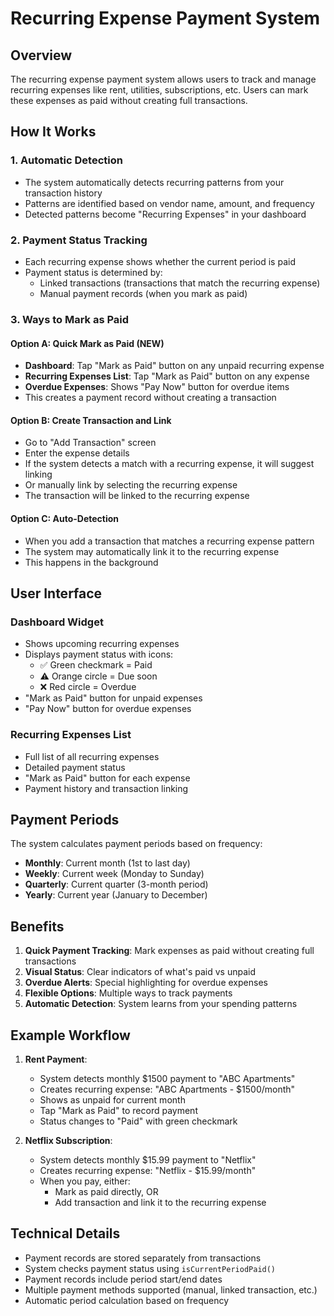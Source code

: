 # Recurring Expense Payment System

## Overview

The recurring expense payment system allows users to track and manage recurring expenses like rent, utilities, subscriptions, etc. Users can mark these expenses as paid without creating full transactions.

## How It Works

### 1. Automatic Detection

- The system automatically detects recurring patterns from your transaction history
- Patterns are identified based on vendor name, amount, and frequency
- Detected patterns become "Recurring Expenses" in your dashboard

### 2. Payment Status Tracking

- Each recurring expense shows whether the current period is paid
- Payment status is determined by:
  - Linked transactions (transactions that match the recurring expense)
  - Manual payment records (when you mark as paid)

### 3. Ways to Mark as Paid

#### Option A: Quick Mark as Paid (NEW)

- **Dashboard**: Tap "Mark as Paid" button on any unpaid recurring expense
- **Recurring Expenses List**: Tap "Mark as Paid" button on any expense
- **Overdue Expenses**: Shows "Pay Now" button for overdue items
- This creates a payment record without creating a transaction

#### Option B: Create Transaction and Link

- Go to "Add Transaction" screen
- Enter the expense details
- If the system detects a match with a recurring expense, it will suggest linking
- Or manually link by selecting the recurring expense
- The transaction will be linked to the recurring expense

#### Option C: Auto-Detection

- When you add a transaction that matches a recurring expense pattern
- The system may automatically link it to the recurring expense
- This happens in the background

## User Interface

### Dashboard Widget

- Shows upcoming recurring expenses
- Displays payment status with icons:
  - ✅ Green checkmark = Paid
  - ⚠️ Orange circle = Due soon
  - ❌ Red circle = Overdue
- "Mark as Paid" button for unpaid expenses
- "Pay Now" button for overdue expenses

### Recurring Expenses List

- Full list of all recurring expenses
- Detailed payment status
- "Mark as Paid" button for each expense
- Payment history and transaction linking

## Payment Periods

The system calculates payment periods based on frequency:

- **Monthly**: Current month (1st to last day)
- **Weekly**: Current week (Monday to Sunday)
- **Quarterly**: Current quarter (3-month period)
- **Yearly**: Current year (January to December)

## Benefits

1. **Quick Payment Tracking**: Mark expenses as paid without creating full transactions
2. **Visual Status**: Clear indicators of what's paid vs unpaid
3. **Overdue Alerts**: Special highlighting for overdue expenses
4. **Flexible Options**: Multiple ways to track payments
5. **Automatic Detection**: System learns from your spending patterns

## Example Workflow

1. **Rent Payment**:

   - System detects monthly $1500 payment to "ABC Apartments"
   - Creates recurring expense: "ABC Apartments - $1500/month"
   - Shows as unpaid for current month
   - Tap "Mark as Paid" to record payment
   - Status changes to "Paid" with green checkmark

2. **Netflix Subscription**:
   - System detects monthly $15.99 payment to "Netflix"
   - Creates recurring expense: "Netflix - $15.99/month"
   - When you pay, either:
     - Mark as paid directly, OR
     - Add transaction and link it to the recurring expense

## Technical Details

- Payment records are stored separately from transactions
- System checks payment status using `isCurrentPeriodPaid()`
- Payment records include period start/end dates
- Multiple payment methods supported (manual, linked transaction, etc.)
- Automatic period calculation based on frequency
